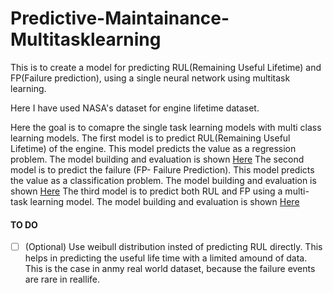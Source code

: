 # Predictive-Maintainance-Multitasklearning
This is to create a model for predicting RUL(Remaining Useful Lifetime) and FP(Failure prediction), using a single neural network using multitask learning.

Here I have used NASA's dataset for engine lifetime dataset.

Here the goal is to comapre the single task learning models with multi class learning models.
The first model is to predict RUL(Remaining Useful Lifetime) of the engine. This model predicts the value as a regression problem. 
  The model building and evaluation is shown [Here](https://github.com/sachinmathewjose/Predictive-Maintainance-Multitasklearning/blob/master/Predicting_RUL.ipynb)
The second model is to predict the failure (FP- Failure Prediction). This model predicts the value as a classification problem. 
  The model building and evaluation is shown [Here](https://github.com/sachinmathewjose/Predictive-Maintainance-Multitasklearning/blob/master/Predicting_FP.ipynb)
The third model is to predict both RUL and FP using a multi-task learning model.
   The model building and evaluation is shown [Here](https://github.com/sachinmathewjose/Predictive-Maintainance-Multitasklearning/blob/master/predictive_maintenance_multitaskLearning.ipynb)
   
   
#### TO DO
  - [ ] \(Optional) Use weibull distribution insted of predicting RUL directly. This helps in predicting the useful life time with a limited amound of data. This is the case in anmy real world dataset, because the failure events are rare in reallife.
